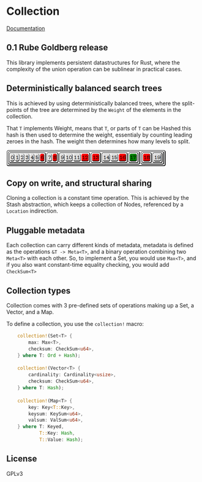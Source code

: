 # Collection

[Documentation](https://krl.github.io/collection/doc/collection/struct.Collection.html)

## 0.1 Rube Goldberg release

This library implements persistent datastructures for Rust, where the complexity of
the union operation can be sublinear in practical cases.

## Deterministically balanced search trees
This is achieved by using deterministically balanced trees, where the 
split-points of the tree are determined by the `Weight` of the elements
in the collection.

That `T` implements Weight, means that `T`, or parts of `T` can be Hashed
this hash is then used to determine the weight, essentialy by counting 
leading zeroes in the hash. The weight then determines how many levels to
split.

![Example set](example/example1.png)

## Copy on write, and structural sharing
Cloning a collection is a constant time operation. This is achieved by
the Stash abstraction, which keeps a collection of Nodes, referenced by 
a `Location` indirection.

## Pluggable metadata
Each collection can carry different kinds of metadata, metadata is defined
as the operations `&T -> Meta<T>`, and a binary operation combining
two `Meta<T>` with each other. So, to implement a Set, you would use
`Max<T>`, and if you also want constant-time equality checking, you would
add `CheckSum<T>`

## Collection types

Collection comes with 3 pre-defined sets of operations making up a Set, a Vector, and a Map.

To define a collection, you use the `collection!` macro:

```rust
    collection!(Set<T> {
        max: Max<T>,
        checksum: CheckSum<u64>,
    } where T: Ord + Hash);

    collection!(Vector<T> {
        cardinality: Cardinality<usize>,
        checksum: CheckSum<u64>,
    } where T: Hash);

    collection!(Map<T> {
        key: Key<T::Key>,
        keysum: KeySum<u64>,
        valsum: ValSum<u64>,
    } where T: Keyed, 
            T::Key: Hash,
            T::Value: Hash);				
```

## License
GPLv3